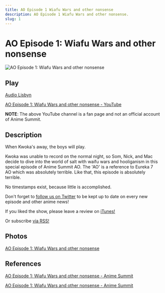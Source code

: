 ```yaml
---
title: AO Episode 1 Wiafu Wars and other nonsense
description: AO Episode 1 Wiafu Wars and other nonsense.
slug: 1
---
```


# AO Episode 1: Wiafu Wars and other nonsense

![AO Episode 1: Wiafu Wars and other nonsense](https://i.imgur.com/PxDHySl.png)

## Play

[Audio Lisbyn](http://traffic.libsyn.com/ranime/Anime_Summit_AO_Final_1.mp3)

[AO Episode 1: Wiafu Wars and other nonsense - YouTube](https://www.youtube.com/watch?v=VV1SqWw--lE)

**NOTE**: The above YouTube channel is a fan page and not an official account of Anime Summit.

## Description

When Kwoka's away, the boys will play.

Kwoka was unable to record on the normal night, so Som, Nick, and Mac decide to dive into the world of salt with waifu wars and hooliganism in this special episode of Anime Summit AO. The 'AO' is a reference to Eureka 7 AO which was absolutely terrible. Like that, this episode is absolutely terrible.

No timestamps exist, because little is accomplished.

Don't forget to [follow us on Twitter](https://web.archive.org/web/20160503055949/https://twitter.com/AnimeSummit) to be kept up to date on every new episode and other anime news!

If you liked the show, please leave a review on [iTunes!](https://web.archive.org/web/20160503055949/https://itunes.apple.com/us/podcast/anime-summit/id1018790874)

Or subscribe [via RSS!](https://web.archive.org/web/20160503055949/http://ranime.libsyn.com/rss)

## Photos

[AO Episode 1: Wiafu Wars and other nonsense](https://i.imgur.com/PxDHySl.png)

## References

[AO Episode 1: Wiafu Wars and other nonsense - Anime Summit](https://web.archive.org/web/20160503055949/http://animesummit.net/ao-episode-1-wiafu-wars-and-other-nonsense)

[AO Episode 1: Wiafu Wars and other nonsense - Anime Summit](http://animesummit.net/ao-episode-1-wiafu-wars-and-other-nonsense)